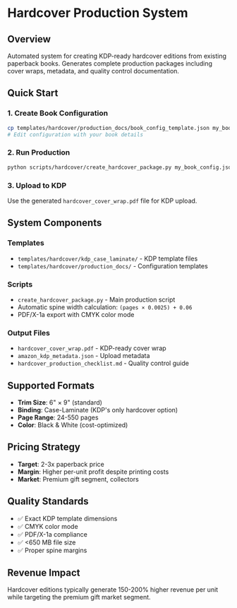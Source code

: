 # Hardcover Production System

## Overview
Automated system for creating KDP-ready hardcover editions from existing paperback books. Generates complete production packages including cover wraps, metadata, and quality control documentation.

## Quick Start

### 1. Create Book Configuration
```bash
cp templates/hardcover/production_docs/book_config_template.json my_book_config.json
# Edit configuration with your book details
```

### 2. Run Production
```bash
python scripts/hardcover/create_hardcover_package.py my_book_config.json
```

### 3. Upload to KDP
Use the generated `hardcover_cover_wrap.pdf` file for KDP upload.

## System Components

### Templates
- `templates/hardcover/kdp_case_laminate/` - KDP template files
- `templates/hardcover/production_docs/` - Configuration templates

### Scripts
- `create_hardcover_package.py` - Main production script
- Automatic spine width calculation: `(pages × 0.0025) + 0.06`
- PDF/X-1a export with CMYK color mode

### Output Files
- `hardcover_cover_wrap.pdf` - KDP-ready cover wrap
- `amazon_kdp_metadata.json` - Upload metadata
- `hardcover_production_checklist.md` - Quality control guide

## Supported Formats
- **Trim Size**: 6" × 9" (standard)
- **Binding**: Case-Laminate (KDP's only hardcover option)
- **Page Range**: 24-550 pages
- **Color**: Black & White (cost-optimized)

## Pricing Strategy
- **Target**: 2-3x paperback price
- **Margin**: Higher per-unit profit despite printing costs
- **Market**: Premium gift segment, collectors

## Quality Standards
- ✅ Exact KDP template dimensions
- ✅ CMYK color mode
- ✅ PDF/X-1a compliance
- ✅ <650 MB file size
- ✅ Proper spine margins

## Revenue Impact
Hardcover editions typically generate 150-200% higher revenue per unit while targeting the premium gift market segment.